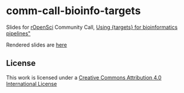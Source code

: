# comm-call-bioinfo-targets

Slides for [rOpenSci](https://ropensci.org/commcalls/jan2023-targets/) Community Call, [Using {targets} for bioinformatics pipelines"](https://github.com/joelnitta/comm-call-bioinfo-targets/)

Rendered slides are [here](https://joelnitta.github.io/comm-call-bioinfo-targets)

## License

This work is licensed under a
[Creative Commons Attribution 4.0 International License](http://creativecommons.org/licenses/by/4.0/)

